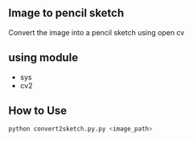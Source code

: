 ## Image to pencil sketch

Convert the image into a pencil sketch using open cv

## using module

- sys
- cv2

## How to Use

```bash
python convert2sketch.py.py <image_path>
```
